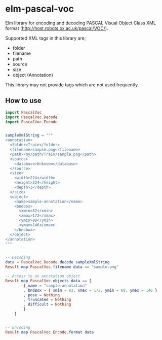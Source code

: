 # elm-pascal-voc

Elm library for encoding and decoding PASCAL Visual Object Class XML format (http://host.robots.ox.ac.uk/pascal/VOC/).

Supported XML tags in this library are;
- folder
- filename
- path
- source
- size
- object (Annotation)

This library may not provide tags which are not used frequently.


## How to use

```elm
import PascalVoc
import PascalVoc.Decode
import PascalVoc.Encode


sampleXmlString = """
<annotation>
  <folder>Train</folder>
  <filename>sample.png</filename>
  <path>/my/path/Train/sample.png</path>
  <source>
    <database>Unknown</database>
  </source>
  <size>
    <width>224</width>
    <height>224</height>
    <depth>3</depth>
  </size>
  <object>
    <name>sample-annotation</name>
    <bndbox>
      <xmin>82</xmin>
      <xmax>172</xmax>
      <ymin>88</ymin>
      <ymax>146</ymax>
    </bndbox>
  </object>
</annotation>
"""


-- Decoding
data = PascalVoc.Decode.decode sampleXmlString
Result.map PascalVoc.filename data == "sample.png"

-- Access to an annotation object
Result.map PascalVoc.objects data == [ 
        { name = "sample-annotation"
        , bndBox = { xmin = 82, xmax = 172, ymin = 88, ymax = 146 }
        , pose = Nothing
        , truncated = Nothing
        , difficult = Nothing 
        }
    ]


-- Encoding
Result.map PascalVoc.Encode.format data
```
